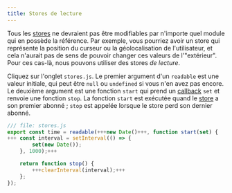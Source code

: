 ```yaml
---
title: Stores de lecture
---
```


Tous les
<span class="vo">[stores](SVELTE_SITE_URL/docs/sveltejs#store)</span> ne devraient pas être modifiables par n'importe quel module qui en possède la référence. Par exemple, vous pourriez avoir un store qui représente la position du curseur ou la géolocalisation de l'utilisateur, et cela n'aurait pas de sens de pouvoir changer ces valeurs de l'"extérieur". Pour ces cas-là, nous pouvons utiliser des stores _de lecture_.

Cliquez sur l'onglet `stores.js`. Le premier argument d'un `readable` est une valeur initiale, qui peut être `null` ou `undefined` si vous n'en avez pas encore. Le deuxième argument est une fonction `start` qui prend un
<span class="vo">[callback](SVELTE_SITE_URL/docs/development#callback)</span> `set` et renvoie une fonction `stop`. La fonction `start` est exécutée quand le
<span class="vo">[store](SVELTE_SITE_URL/docs/sveltejs#store)</span> a son premier abonné ; `stop` est appelée lorsque le store perd son dernier abonné.

```js
/// file: stores.js
export const time = readable(+++new Date()+++, function start(set) {
+++	const interval = setInterval(() => {
		set(new Date());
	}, 1000);+++

	return function stop() {
		+++clearInterval(interval);+++
	};
});
```
